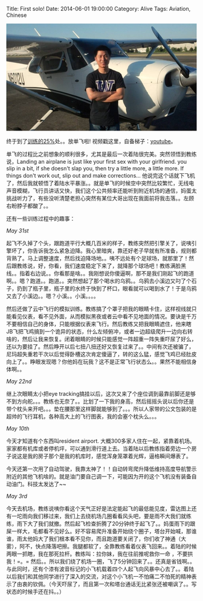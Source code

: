 Title: First solo!
Date: 2014-06-01 19:00:00
Category: Alive
Tags: Aviation, Chinese

<img src="images/FirstSolo.jpg" />

终于到了[训练的25%](https://yage.ai/faqs-to-learning-to-fly.html)处。。放单飞啦! 视频戳这里，自备梯子：[youtube](https://www.youtube.com/watch?v=ciD0mPNDieU)。

单飞的过程比之前想象的顺利很多，尤其是最后一次着陆很完美。突然领悟到教练说，Landing an airplane is just like your first sex with your girlfriend. you slip in a bit, if she doesn't slap you, then try a little more, a little more. If things don't work out, slip out and make corrections… 他说完这个话就下飞机了，然后我就顿悟了着陆水平暴涨。。就是单飞的时候空中突然比较繁忙，无线电声音模糊，飞行员讲话又快，我们这个公共频率还能听到附近机场的通信，妈蛋太挑战听力了，有些没听清楚老担心突然有某位大哥出现在我面前将我击落。。左顾右盼脖子都酸了。。

还有一些训练过程中的趣事：

_May 31st_

起飞不久掉了个头，跟跑道平行大概几百米的样子，教练突然把引擎关了，说咦引擎坏了，你告诉我怎么紧急迫降。我心里暗爽，靠还好老子早就有所准备，规则都背熟了。马上调整速度，然后找迫降场地。。咦不远处有个足球场，就那里了！然后跟教练说，好，你看，我们速度稳定下来了，就降那个球场吧！教练满脸黑线。。指着右边说。。你看那是啥。。我刚想说你傻逼啊，那不是我们刚起飞的跑道啊。。嗯？跑道。。跑道。。突然想起了那个喝水的乌鸦。。乌鸦去小溪边又叼了个石子，扔到了瓶子里，瓶子里的水终于快到了杯口，眼看就可以喝到水了！于是乌鸦又去了小溪边。。嗯？小溪。。小溪。。。。

然后还做了云中飞行的模拟训练。教练搞了个罩子把我的眼睛卡住，这样视线就只能看见仪表，看不见外面，从而模拟黑夜或者云中看不见地面的情况。要诀是千万不要相信自己的身体，只能根据仪表来飞行。然后教练又把我眼睛遮住，他来瞎JB飞把飞鸡搞到一个诡异的状态，什么左倾俯冲，或者一边超级爬升一边向右转啥的，然后让我来恢复。闭着眼睛的时候只能感觉一阵超重一阵失重吓尿了好么，还以为要挂了。然后睁开以后七扭八扭还好又恢复过来了。。中间有次还被骗了，尼玛超失重若干次以后觉得卧槽这次肯定傻逼了，转的这么猛，感觉飞鸡已经肚皮向上了。。睁眼发现嗯？你他妈在玩我？这不是正常飞行状态么。。果然不能相信身体啊。。

_May 22nd_

继上次眼睛太小把eye tracking搞挂以后，这次又来了个座位调到最靠前脚还是够不到方向舵。。。教练也无奈了。。比划了一下我的身高，然后摇摇头说以后你还是带个枕头来开吧。。。垫在腰那里这样脚就能够到了。。。所以人家带的公文包装的是超帅的飞行耳机，各种高大上的飞行图表，我的会塞个枕头么。。。

_May 10th_

今天才知道有个东西叫resident airport. 大概300多家人住在一起，紧靠着机场。家家都有机库或者停机坪，可以通到滑行道上去。当着陆以后教练指着旁边一个房子说这是我的房子那个是我的机库时，感觉浑身笼罩着光辉，逼格瞬间爆表了。

今天还第一次用了自动驾驶，我靠太神了！！自动转弯爬升降低维持高度导航警示附近的其他飞机啥的。就是油门要自己调一下，可能因为开的这个飞机没有装备自动油门。科技太发达了~~

_May 3rd_

今天去机场，教练说咦你看这个天气正好是法定能起飞的最低能见度，雷达图上还有一坨雨向我们移过来，我们上去绕机场几圈看看风头吧，要是雨不大我们就练练，雨下大了我们就撤。然后起飞检查折腾了20分钟终于起飞了。。妈蛋雨下的跟屎一样大，毛都看不见好么。好不容易爬升准备开始绕个圈子，塔台开始喊，那谁谁，雨太他妈大了我们根本看不见你，而且跑道要关闭了，你们收了神通（大雾），阿不，快点降落吧擦。我腿都软了，全靠教练看着仪表飞回来。。着陆的时候两眼一抓瞎，我在那死拉杆。教练叫：拉你妹，我在往前推呢救你一命 ，不要拱我！=。= 然后。。所以我们绕了机场一圈，飞了5分钟回来了。。还真是省钱啊。。与此同时，还有个漆有波音标记的小飞机载着四个人起飞向风暴中心去了。。着陆以后我们和其他同学进行了深入的交流，对这个小飞机一不怕痛二不怕死的精神表示了由衷的钦佩。（今天吓尿了，而且第一次和塔台通话无比紧张还被嘲讽了。。写状态的时候手还在抖。。） 